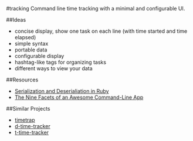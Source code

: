 #tracking
Command line time tracking with a minimal and configurable UI.

##Ideas
- concise display, show one task on each line (with time started and time elapsed)
- simple syntax
- portable data
- configurable display
- hashtag-like tags for organizing tasks
- different ways to view your data

##Resources
- [Serialization and Deserialiation in Ruby](http://www.skorks.com/2010/04/serializing-and-deserializing-objects-with-ruby/)
- [The Nine Facets of an Awesome Command-Line App](http://www.naildrivin5.com/blog/2012/04/01/the-nine-facets-of-an-awesome-command-line-app.html)

##Similar Projects
- [timetrap](https://github.com/samg/timetrap)
- [d-time-tracker](https://github.com/DanielVF/d-time-tracker)
- [t-time-tracker](https://github.com/christiangenco/t-time-tracker)
